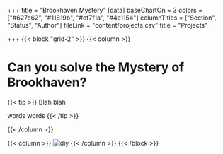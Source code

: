 +++
title = "Brookhaven Mystery"
[data]
baseChartOn = 3
colors = ["#627c62", "#11819b", "#ef7f1a", "#4e1154"]
columnTitles = ["Section", "Status", "Author"]
fileLink = "content/projects.csv"
title = "Projects"

+++
{{< block "grid-2" >}}
{{< column >}}

# Can you solve the **Mystery** of Brookhaven?



{{< tip >}}
Blah blah 

words words
{{< /tip >}}

{{< /column >}}

{{< column >}}
![diy](https://tr.rbxcdn.com/736a5319189d11940f1d0e7da240288c/768/432/Image/Png)
{{< /column >}}
{{< /block >}}